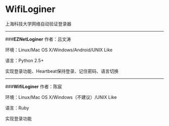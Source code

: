 # **WifiLoginer**
上海科技大学网络自动验证登录器




----------


###**EZNetLoginer**
作者：吕文涛

环境：Linux/Mac OS X/Windows/Android/UNIX Like

语言：Python 2.5+

实现登录功能、Heartbeat保持登录、记住密码、语言切换


----------


###**WifiLoginer**
作者：陈宸

环境：Linux/Mac OS X/Windows（不建议）/UNIX Like

语言：Ruby

实现登录功能

